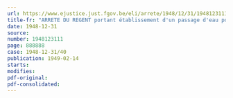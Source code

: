 ```yaml
---
url: https://www.ejustice.just.fgov.be/eli/arrete/1948/12/31/1948123111/justel
title-fr: "ARRETE DU REGENT portant établissement d'un passage d'eau pour les chevaux, le bétail et les attelages à Lissewege"
date: 1948-12-31
source:
number: 1948123111
page: 888888
case: 1948-12-31/40
publication: 1949-02-14
starts:
modifies:
pdf-original:
pdf-consolidated:
---
```


